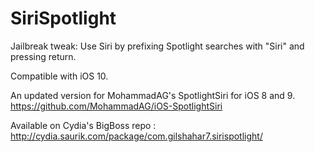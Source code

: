 # SiriSpotlight
Jailbreak tweak: Use Siri by prefixing Spotlight searches with "Siri" and pressing return.

Compatible with iOS 10.

An updated version for MohammadAG's SpotlightSiri for iOS 8 and 9.
https://github.com/MohammadAG/iOS-SpotlightSiri

Available on Cydia's BigBoss repo : http://cydia.saurik.com/package/com.gilshahar7.sirispotlight/
